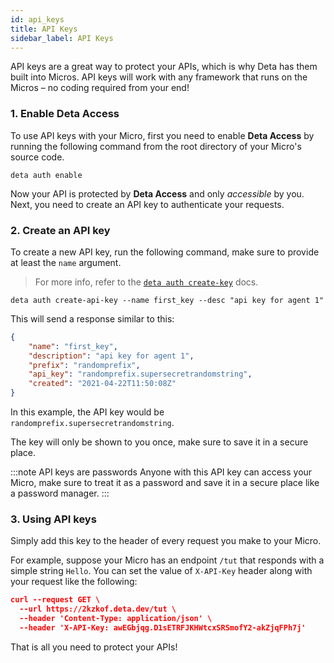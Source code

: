 ```yaml
---
id: api_keys
title: API Keys
sidebar_label: API Keys
---
```


API keys are a great way to protect your APIs, which is why Deta has them built into Micros. API keys will work with any framework that runs on the Micros – no coding required from your end! 


### 1. Enable Deta Access
To use API keys with your Micro, first you need to enable __Deta Access__ by running the following command from the root directory of your Micro's source code.  

```
deta auth enable
```

Now your API is protected by __Deta Access__ and only _accessible_ by you. Next, you need to create an API key to authenticate your requests.


### 2. Create an API key

To create a new API key, run the following command, make sure to provide at least the `name` argument.

> For more info, refer to the [`deta auth create-key`](../cli/commands.md/#deta-auth-create-api-key) docs.


```
deta auth create-api-key --name first_key --desc "api key for agent 1"
```
This will send a response similar to this:

```json
{
	"name": "first_key",
	"description": "api key for agent 1",
	"prefix": "randomprefix",
	"api_key": "randomprefix.supersecretrandomstring",
	"created": "2021-04-22T11:50:08Z"
}
```

In this example, the API key would be `randomprefix.supersecretrandomstring`.

The key will only be shown to you once, make sure to save it in a secure place.

:::note API keys are passwords
Anyone with this API key can access your Micro, make sure to treat it as a password and save it in a secure place like a password manager.
:::


### 3. Using API keys

Simply add this key to the header of every request you make to your Micro. 

For example, suppose your Micro has an endpoint `/tut` that responds with a simple string `Hello`. You can set the value of `X-API-Key` header along with your request like the following:
```json
curl --request GET \
  --url https://2kzkof.deta.dev/tut \
  --header 'Content-Type: application/json' \
  --header 'X-API-Key: awEGbjqg.D1sETRFJKHWtcxSRSmofY2-akZjqFPh7j'
```

That is all you need to protect your APIs!

